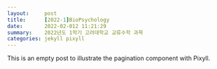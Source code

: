 ```yaml
---
layout:     post
title:      [2022-1]BioPsychology
date:       2022-02-012 11:21:29
summary:    2022년도 1학기 고려대학교 교류수학 과목
categories: jekyll pixyll
---
```


This is an empty post to illustrate the pagination component with Pixyll.
